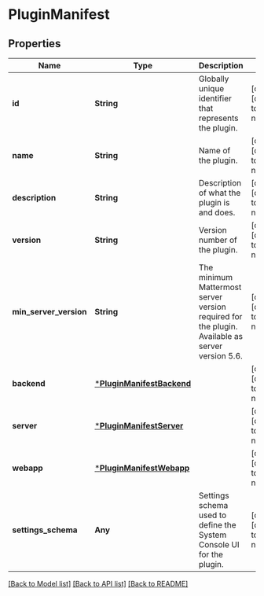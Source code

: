 # PluginManifest


## Properties
Name | Type | Description | Notes
------------ | ------------- | ------------- | -------------
**id** | **String** | Globally unique identifier that represents the plugin. | [optional] [default to nothing]
**name** | **String** | Name of the plugin. | [optional] [default to nothing]
**description** | **String** | Description of what the plugin is and does. | [optional] [default to nothing]
**version** | **String** | Version number of the plugin. | [optional] [default to nothing]
**min_server_version** | **String** | The minimum Mattermost server version required for the plugin.  Available as server version 5.6.  | [optional] [default to nothing]
**backend** | [***PluginManifestBackend**](PluginManifestBackend.md) |  | [optional] [default to nothing]
**server** | [***PluginManifestServer**](PluginManifestServer.md) |  | [optional] [default to nothing]
**webapp** | [***PluginManifestWebapp**](PluginManifestWebapp.md) |  | [optional] [default to nothing]
**settings_schema** | **Any** | Settings schema used to define the System Console UI for the plugin. | [optional] [default to nothing]


[[Back to Model list]](../README.md#models) [[Back to API list]](../README.md#api-endpoints) [[Back to README]](../README.md)


